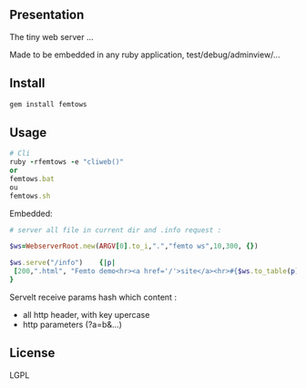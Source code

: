 ## Presentation 

The tiny web server ...

Made to be embedded in any ruby application, test/debug/adminview/...

## Install

```bash
gem install femtows
```

## Usage

```ruby
# Cli
ruby -rfemtows -e "cliweb()"
or
femtows.bat
ou
femtows.sh
```

Embedded:
```ruby
# server all file in current dir and .info request :

$ws=WebserverRoot.new(ARGV[0].to_i,".","femto ws",10,300, {})

$ws.serve("/info")    {|p|  
 [200,".html", "Femto demo<hr><a href='/'>site</a><hr>#{$ws.to_table(p)}" ] 
}
```

Servelt receive params hash which content :
- all http header, with key upercase
- http parameters (?a=b&...)


## License

LGPL
